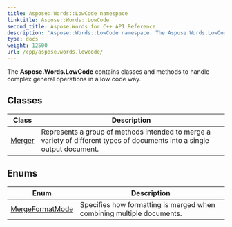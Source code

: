 ```yaml
---
title: Aspose::Words::LowCode namespace
linktitle: Aspose::Words::LowCode
second_title: Aspose.Words for C++ API Reference
description: 'Aspose::Words::LowCode namespace. The Aspose.Words.LowCode contains classes and methods to handle complex general operations in a low code way in C++.'
type: docs
weight: 12500
url: /cpp/aspose.words.lowcode/
---
```


The **Aspose.Words.LowCode** contains classes and methods to handle complex general operations in a low code way.

## Classes

| Class | Description |
| --- | --- |
| [Merger](./merger/) | Represents a group of methods intended to merge a variety of different types of documents into a single output document. |
## Enums

| Enum | Description |
| --- | --- |
| [MergeFormatMode](./mergeformatmode/) | Specifies how formatting is merged when combining multiple documents. |
